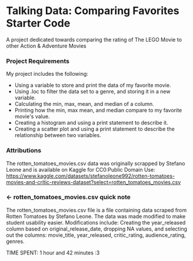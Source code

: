 # Talking Data: Comparing Favorites Starter Code

A project dedicated towards comparing the rating of The LEGO Movie to other Action & Adventure Movies

### Project Requirements

My project includes the following:

- Using a variable to store and print the data of my favorite movie.
- Using .loc to filter the data set to a genre, and storing it in a new variable.
- Calculating the min, max, mean, and median of a column.
- Printing how the min, max mean, and median compare to my favorite movie's value.
- Creating a histogram and using a print statement to describe it.
- Creating a scatter plot and using a print statement to describe the relationship between two variables.

### Attributions

The rotten_tomatoes_movies.csv data was originally scrapped by Stefano Leone and is available on Kaggle for CC0:Public Domain Use: https://www.kaggle.com/datasets/stefanoleone992/rotten-tomatoes-movies-and-critic-reviews-dataset?select=rotten_tomatoes_movies.csv

### ← rotten_tomatoes_movies.csv quick note

The rotten_tomatoes_movies.csv file is a file containing data scraped from Rotten Tomatoes by Stefano Leone. The data was made modified to make student usability easier. Modifications include: Creating the year_released column based on original_release_date, dropping NA values, and selecting out the columns: movie_title, year_released, critic_rating, audience_rating, genres.

TIME SPENT: 1 hour and 42 minutes :3
